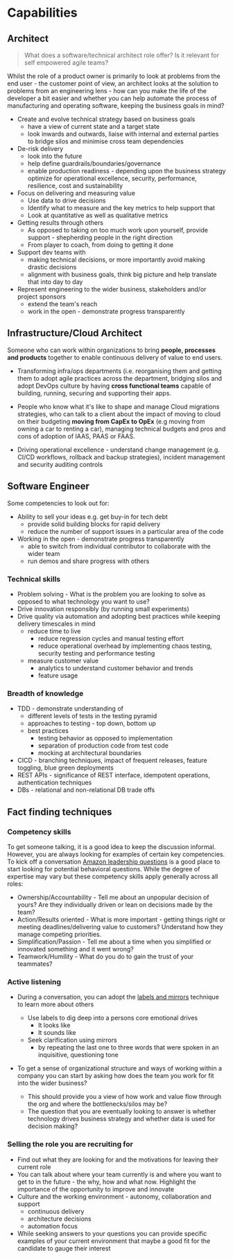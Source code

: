 # Capabilities

## Architect

> What does a software/technical architect role offer? Is it relevant for self empowered agile teams? 

Whilst the role of a product owner is primarily to look at problems from the end user - the customer point of view, an architect looks at the solution to problems from an engineering lens - how can you make the life of the developer a bit easier and whether you can help automate the process of manufacturing and operating software, keeping the business goals in mind?

* Create and evolve technical strategy based on business goals
  * have a view of current state and a target state
  * look inwards and outwards, liaise with internal and external parties to bridge silos and minimise cross team dependencies
* De-risk delivery
  * look into the future
  * help define guardrails/boundaries/governance
  * enable production readiness - depending upon the business strategy optimize for operational excellence, security, performance, resilience, cost and sustainability
* Focus on delivering and measuring value
  * Use data to drive decisions
  * Identify what to measure and the key metrics to help support that
  * Look at quantitative as well as qualitative metrics
* Getting results through others
  * As opposed to taking on too much work upon yourself, provide support - shepherding people in the right direction
  * From player to coach, from doing to getting it done
* Support dev teams with
  * making technical decisions, or more importantly avoid making drastic decisions
  * alignment with business goals, think big picture and help translate that into day to day
* Represent engineering to the wider business, stakeholders and/or project sponsors
  * extend the team's reach
  * work in the open - demonstrate progress transparently

## Infrastructure/Cloud Architect  

Someone who can work within organizations to bring **people, processes and products** together to enable continuous delivery of value to end users.

* Transforming infra/ops departments (i.e. reorganising them and getting them to adopt agile practices across the department, bridging silos and adopt DevOps culture by having **cross functional teams** capable of building, running, securing and supporting their apps.

* People who know what it's like to shape and manage Cloud migrations strategies, who can talk to a client about the impact of moving to cloud on their budgeting **moving from CapEx to OpEx** (e.g moving from owning a car to renting a car), managing technical budgets and pros and cons of adoption of IAAS, PAAS or FAAS.

* Driving operational excellence - understand change management (e.g. CI/CD workflows, rollback and backup strategies), incident management and security auditing controls

## Software Engineer

Some competencies to look out for:

* Ability to sell your ideas e.g. get buy-in for tech debt
  * provide solid building blocks for rapid delivery
  * reduce the number of support issues in a particular area of the code
* Working in the open - demonstrate progress transparently
  * able to switch from individual contributor to collaborate with the wider team
  * run demos and share progress with others

### Technical skills

* Problem solving - What is the problem you are looking to solve as opposed to what technology you want to use?
* Drive innovation responsibly (by running small experiments)
* Drive quality via automation and adopting best practices while keeping delivery timescales in mind
  * reduce time to live
    * reduce regression cycles and manual testing effort
    * reduce operational overhead by implementing chaos testing, security testing and performance testing
  * measure customer value
    * analytics to understand customer behavior and trends
    * feature usage

### Breadth of knowledge  
  
* TDD - demonstrate understanding of
  * different levels of tests in the testing pyramid
  * approaches to testing - top down, bottom up
  * best practices
    * testing behavior as opposed to implementation
    * separation of production code from test code
    * mocking at architectural boundaries
* CICD - branching techniques, impact of frequent releases, feature toggling, blue green deployments
* REST APIs - significance of REST interface, idempotent operations, authentication techniques
* DBs - relational and non-relational DB trade offs

## Fact finding techniques

### Competency skills

To get someone talking, it is a good idea to keep the discussion informal. However, you are always looking for examples of certain key competencies. To kick off a conversation [Amazon leadership questions](https://www.yoreoyster.com/blog/amazon-leadership-principles-questions/) is a good place to start looking for potential behavioral questions. While the degree of expertise may vary but these competency skills apply generally across all roles:

* Ownership/Accountability - Tell me about an unpopular decision of yours? Are they individually driven or lean on decisions made by the team?
* Action/Results oriented - What is more important - getting things right or meeting deadlines/delivering value to customers? Understand how they manage competing priorities.
* Simplification/Passion - Tell me about a time when you simplified or innovated something and it went wrong?
* Teamwork/Humility - What do you do to gain the trust of your teammates?

### Active listening

* During a conversation, you can adopt the [labels and mirrors](https://blog.blackswanltd.com/the-edge/7-negotiation-techniques-for-introverts) technique to learn more about others
  * Use labels to dig deep into a persons core emotional drives
    * It looks like
    * It sounds like
  * Seek clarification using mirrors
    * by repeating the last one to three words that were spoken in an inquisitive, questioning tone

* To get a sense of organizational structure and ways of working within a company you can start by asking how does the team you work for fit into the wider business?
  * This should provide you a view of how work and value flow through the org and where the bottlenecks/silos may be?
  * The question that you are eventually looking to answer is whether technology drives business strategy and whether data is used for decision making?

### Selling the role you are recruiting for

* Find out what they are looking for and the motivations for leaving their current role
* You can talk about where your team currently is and where you want to get to in the future - the why, how and what now. Highlight the importance of the opportunity to improve and innovate
* Culture and the working environment - autonomy, collaboration and support
  * continuous delivery
  * architecture decisions
  * automation focus
* While seeking answers to your questions you can provide specific examples of your current environment that maybe a good fit for the candidate to gauge their interest
